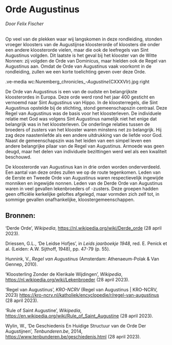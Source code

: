 # Orde Augustinus
*Door Felix Fischer*
<br><br>

Op veel van de plekken waar wij langskomen in deze rondleiding, stonden vroeger kloosters van de Augustijnse kloosterorde of kloosters die onder een andere kloosterorde vielen, maar die ook de leefregels van Sint Augustinus volgden. Dit laatste is het geval bij het klooster van de Witte Nonnen: zij volgden de Orde van Dominicus, maar hielden ook de Regel van Augustinus aan. Omdat de Orde van Augustinus vaak voorkomt in de rondleiding, zullen we een korte toelichting geven over deze Orde.

.ve-media wc:Nuremberg_chronicles_-_Augustine_(CXXXVIr).jpg right

De Orde van Augustinus is een van de oudste en belangrijkste kloosterordes in Europa. Deze orde werd rond het jaar 400 gesticht en vernoemd naar Sint Augustinus van Hippo. In de kloosterregels, die Sint Augustinus opstelde bij de stichting, stond gemeenschapszin centraal. Deze Regel van Augustinus was de basis voor het kloosterleven. De individuele relatie met God was volgens Sint Augustinus namelijk niet het enige dat belangrijk was in het kloosterleven. De onderlinge relaties tussen de broeders of zusters van het klooster waren minstens net zo belangrijk. Hij zag deze naastenliefde als een andere uitdrukking van de liefde voor God. Naast de gemeenschapszin was het leiden van een simpel leven een andere belangrijke pilaar van de Regel van Augustinus. Armoede was geen deugd, maar het delen van individuele bezittingen werd wel als een kwaliteit beschouwd.

De kloosterorde van Augustinus kan in drie orden worden onderverdeeld. Een aantal van deze ordes zullen we op de route tegenkomen. Leden van de Eerste en Tweede Orde van Augustinus waren respectievelijk ingewijde monniken en ingewijde nonnen. Leden van de Derde Orde van Augustinus waren in veel gevallen lekenbroeders of -zusters. Deze groepen hadden geen officiële kerkelijke geloftes afgelegd, maar vormden zich zelf tot, in sommige gevallen onafhankelijke, kloostergemeenschappen.

## Bronnen:

‘Derde Orde’, *Wikipedia*,				<https://nl.wikipedia.org/wiki/Derde_orde> (28 april 2023).

Driessen, G.L., ‘De Leidse Hofjes’, in *Leids jaarboekje 1948*, red. E. Penick et al. (Leiden: A.W. Sijthoff, 1948), pp. 47-79 (p. 55).

‌Hunnink, V., *Regel van Augustinus* (Amsterdam: Athenaeum-Polak & Van Gennep, 		2010).

‘Kloosterling Zonder de Klerikale Wijdingen’, *Wikipedia*, <https://nl.wikipedia.org/wiki/Lekenbroeder> (28 april 2023).

‘Regel van Augustinus’, *KRO-NCRV* (Regel van Augustinus | KRO-NCRV, 2023) 		<https://kro-ncrv.nl/katholiek/encyclopedie/r/regel-van-augustinus> (28 april 2023).

‌‘Rule of Saint Augustine’, *Wikipedia*,		<https://en.wikipedia.org/wiki/Rule_of_Saint_Augustine> (28 april 2023).

Wylin, W., ‘De Geschiedenis En Huidige Structuur van de Orde Der Augustijnen’, 		*Tenbunderen.be*, 2014, <https://www.tenbunderen.be/geschiedenis.html> (28 april 		2023).
